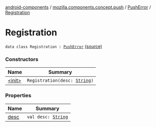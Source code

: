 [android-components](../../../index.md) / [mozilla.components.concept.push](../../index.md) / [PushError](../index.md) / [Registration](./index.md)

# Registration

`data class Registration : `[`PushError`](../index.md) [(source)](https://github.com/mozilla-mobile/android-components/blob/master/components/concept/push/src/main/java/mozilla/components/concept/push/PushProcessor.kt#L96)

### Constructors

| Name | Summary |
|---|---|
| [&lt;init&gt;](-init-.md) | `Registration(desc: `[`String`](https://kotlinlang.org/api/latest/jvm/stdlib/kotlin/-string/index.html)`)` |

### Properties

| Name | Summary |
|---|---|
| [desc](desc.md) | `val desc: `[`String`](https://kotlinlang.org/api/latest/jvm/stdlib/kotlin/-string/index.html) |

